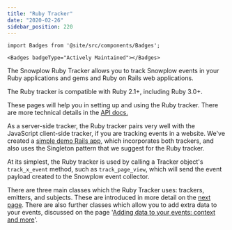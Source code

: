```yaml
---
title: "Ruby Tracker"
date: "2020-02-26"
sidebar_position: 220
---
```


```mdx-code-block
import Badges from '@site/src/components/Badges';

<Badges badgeType="Actively Maintained"></Badges>
```

The Snowplow Ruby Tracker allows you to track Snowplow events in your Ruby applications and gems and Ruby on Rails web applications.

The Ruby tracker is compatible with Ruby 2.1+, including Ruby 3.0+.

These pages will help you in setting up and using the Ruby tracker. There are more technical details in the [API docs.](https://snowplow.github.io/snowplow-ruby-tracker/SnowplowTracker.html)

As a server-side tracker, the Ruby tracker pairs very well with the JavaScript client-side tracker, if you are tracking events in a website. We've created a [simple demo Rails app](https://github.com/snowplow-incubator/snowplow-ruby-tracker-examples), which incorporates both trackers, and also uses the Singleton pattern that we suggest for the Ruby tracker.

At its simplest, the Ruby tracker is used by calling a Tracker object's `track_x_event` method, such as `track_page_view`, which will send the event payload created to the Snowplow event collector.

There are three main classes which the Ruby Tracker uses: trackers, emitters, and subjects. These are introduced in more detail on the [next page](/docs/collecting-data/collecting-from-own-applications/ruby-tracker/getting-started.md). There are also further classes which allow you to add extra data to your events, discussed on the page '[Adding data to your events: context and more](/docs/collecting-data/collecting-from-own-applications/ruby-tracker/adding-data-events.md)'.
